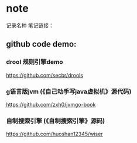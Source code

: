 # note

记录名种 笔记链接：



## github code demo:
### drool 规则引擎demo 
https://github.com/secbr/drools
### g语言版jvm (《自己动手写java虚拟机》源代码)
https://github.com/zxh0/jvmgo-book
### 自制搜索引擎 (《自制搜索引擎》源码)
https://github.com/huoshan12345/wiser

